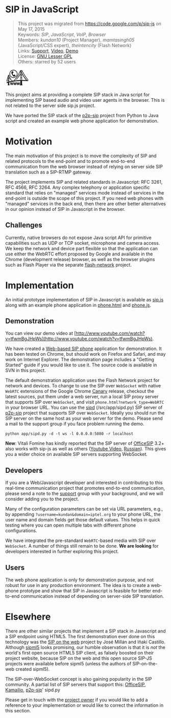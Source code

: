 # SIP in JavaScript #

> This project was migrated from <https://code.google.com/p/sip-js> on May 17, 2015  
> Keywords: *SIP*, *JavaScript*, *VoIP*, *Browser*  
> Members: *kundan10* (Project Manager), *mamtasingh05* (JavaScript/CSS expert), *theintencity* (Flash Network)  
> Links: [Support](http://groups.google.com/group/myprojectguide), [Video](http://www.youtube.com/watch?v=tfwmBgJHpWs), [Demo](http://theintencity.com/sip-js/phone.html)  
> License: [GNU Lesser GPL](http://www.gnu.org/licenses/lgpl.html)  
> Others: starred by 52 users  

![logo](/logo.png)

This project aims at providing a complete SIP stack in Java script for implementing SIP based audio and video user agents in the browser. This is not related to the server side sip.js project.

We have ported the SIP stack of the [p2p-sip](https://github.com/theintencity/p2p-sip) project from Python to Java script and created an example web phone application for demonstration.

# Motivation #
The main motivation of this project is to move the complexity of SIP and related protocols to the end-point and to promote end-to-end communication from the web browser instead of relying on server side SIP translation such as a SIP-RTMP gateway.

The project implements SIP and related standards in Javascript: RFC 3261, RFC 4566, RFC 3264. Any complex telephony or application specific standard that relies on "managed" services mode instead of services in the end-point is outside the scope of this project. If you need web phones with "managed" services in the back end, then there are other better alternatives in our opinion instead of SIP in Javascript in the browser.

## Challenges ##
Currently, native browsers do not expose Java script API for primitive capabilities such as UDP or TCP socket, microphone and camera access. We keep the network and device part flexible so that the application can use either the WebRTC effort proposed by Google and available in the Chrome (development release) browser, as well as the browser plugins such as Flash Player via the separate [flash-network](https://github.com/theintencity/flash-network) project.

# Implementation #
An initial prototype implementation of SIP in Javascript is available as [sip.js](/sip.js) along with an example phone application in [phone.html](/web/phone.html) and [phone.js](/web/phone.js).

## Demonstration ##
You can view our demo video at [http://www.youtube.com/watch?v=tfwmBgJHpWs](http://www.youtube.com/watch?v=tfwmBgJHpWs).

We have created a [Web-based SIP phone](http://theintencity.com/sip-js/phone.html) application for demonstration.  It has been tested on Chrome, but should work on Firefox and Safari, and may work on Internet Explorer. The demonstration page includes a "Getting Started" guide if you would like to use it. The source code is available in SVN in this project.

The default demonstration application uses the Flash Network project for network and devices. To change to use the SIP over `WebSocket` with native `WebRTC` extensions of the Google Chrome [Canary](http://www.webrtc.org/running-the-demos) release, checkout the latest sources, put them under a web server, run a local SIP proxy server that supports SIP over `WebSocket`, and visit  `phone.html?network_type=WebRTC` in your browser URL. You can use the [sipd](https://github.com/theintencity/p2p-sip) (/src/app/sipd.py) SIP server of [p2p-sip](https://github.com/theintencity/p2p-sip/) project that supports SIP over `WebSocket`. Ideally you should run the SIP server on the same host as your web server for the demo. Please send a mail to the support group if you face problem running the demo.
```
python app/sipd.py -d -t ws -l 0.0.0.0:5080 -r localhost
```

**New**: Vitali Fomine has kindly reported that the SIP server of [OfficeSIP](http://www.officesip.com) 3.2+ also works with sip-js as well as others ([Youtube Video](http://www.youtube.com/watch?v=006YInl2f2w), [Russian](http://habrahabr.ru/post/144129/)). This gives you a wider choice on available SIP servers supporting WebSocket.

## Developers ##
If you are a Web/Javascript developer and interested in contributing to this real-time communication project that promotes end-to-end communication, please send a note to the [support](http://groups.google.com/group/myprojectguide) group with your background, and we will consider adding you to the project.

Many of the configuration parameters can be set via URL parameters, e.g., by appending `?username=kundan&domain=iptel.org` to your phone URL, the user name and domain fields get those default values. This helps in quick testing where you can open multiple tabs with different phone configurations.

We have integrated the pre-standard `WebRTC`-based media with SIP over `WebSocket`. A number of things still remain to be done. <b>We are looking</b> for developers interested in further exploring this project.

## Users ##
The web phone application is only for demonstration purpose, and not robust for use in any production environment. The idea is to create a web-phone prototype and show that SIP in Javascript is feasible for better end-to-end communication instead of depending on server-side SIP translation.

# Elsewhere #

There are other similar projects that implement a SIP stack in Javascript and a SIP endpoint using HTML5. The first demonstration ever done on this technology was the [SIP on the web](http://www.youtube.com/watch?v=qfFlK1KyF6Q) project by José Millán and Iñaki Castillo. Although [sipml5](http://code.google.com/p/sipml5/) looks promising, our humble observation is that it is _not_ the world's first open source HTML5 SIP client, as falsely boosted on their project website, because SIP on the web and this open source SIP-JS projects were available before sipml5 (unless the authors of SIP-on-the-web created sipml5).

The SIP-over-WebSocket concept is also gaining popularity in the SIP community. A partial list of SIP servers that support this: [OfficeSIP](http://www.officesip.com/), [Kamailio](http://www.kamailio.org/w/2012/07/websockets/), [p2p-sip](https://github.com/theintencity/p2p-sip)' sipd.py

Please get in touch with the [project owner](mailto:theintencity@gmail.com) if you would like to add a reference to your implementation or would like to correct the information in this section.
